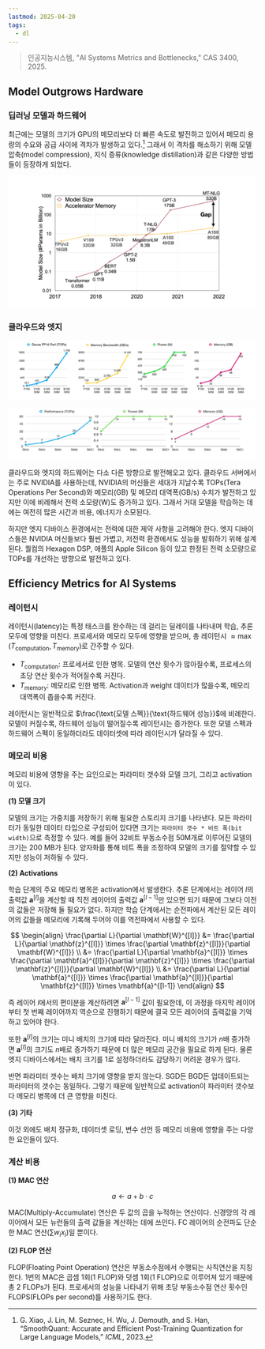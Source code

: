```yaml
---
lastmod: 2025-04-20
tags:
  - dl
---
```


> 인공지능시스템, "AI Systems Metrics and Bottlenecks," CAS 3400, 2025.

## Model Outgrows Hardware

### 딥러닝 모델과 하드웨어

최근에는 모델의 크기가 GPU의 메모리보다 더 빠른 속도로 발전하고 있어서 메모리 용량의 수요와 공급 사이에 격차가 발생하고 있다.[^1] 그래서 이 격차를 해소하기 위해 모델 압축(model compression), 지식 증류(knowledge distillation)과 같은 다양한 방법들이 등장하게 되었다.

![Figure from "SmoothQuant: Accurate and Efficient Post-Training Quantization for Large Language Models"](../../_static/cs/aisys-w3-fig1.png)

### 클라우드와 엣지

![NVIDIA Devices](../../_static/cs/aisys-w3-fig2.png)

![Qualcomm Hexagon DSP](../../_static/cs/aisys-w3-fig3.png)

클라우드와 엣지의 하드웨어는 다소 다른 방향으로 발전해오고 있다. 클라우드 서버에서는 주로 NVIDIA를 사용하는데, NVIDIA의 머신들은 세대가 지날수록 TOPs(Tera Operations Per Second)와 메모리(GB) 및 메모리 대역폭(GB/s) 수치가 발전하고 있지만 이에 비례해서 전력 소모량(W)도 증가하고 있다. 그래서 거대 모델을 학습하는 데에는 여전히 많은 시간과 비용, 에너지가 소모된다.

하지만 엣지 디바이스 환경에서는 전력에 대한 제약 사항을 고려해야 한다. 엣지 디바이스들은 NVIDIA 머신들보다 훨씬 가볍고, 저전력 환경에서도 성능을 발휘하기 위해 설계된다. 퀄컴의 Hexagon DSP, 애플의 Apple Silicon 등이 있고 한정된 전력 소모량으로 TOPs를 개선하는 방향으로 발전하고 있다.

## Efficiency Metrics for AI Systems

### 레이턴시

레이턴시(latency)는 특정 태스크를 완수하는 데 걸리는 딜레이를 나타내며 학습, 추론 모두에 영향을 미친다. 프로세서와 메모리 모두에 영향을 받으며, 총 레이턴시 $\approx \max(T_{\text{computation}}, T_{\text{memory}})$로 간주할 수 있다.

- $T_{\text{computation}}$: 프로세서로 인한 병목. 모델의 연산 횟수가 많아질수록, 프로세스의 초당 연산 횟수가 적어질수록 커진다.
- $T_{\text{memory}}$: 메모리로 인한 병목. Activation과 weight 데이터가 많을수록, 메모리 대역폭이 좁을수록 커진다.

레이턴시는 일반적으로 $\frac{\text{모델 스펙}}{\text{하드웨어 성능}}$에 비례한다. 모델이 커질수록, 하드웨어 성능이 떨어질수록 레이턴시는 증가한다. 또한 모델 스펙과 하드웨어 스펙이 동일하더라도 데이터셋에 따라 레이턴시가 달라질 수 있다.

### 메모리 비용

메모리 비용에 영향을 주는 요인으로는 파라미터 갯수와 모델 크기, 그리고 activation이 있다.

**(1) 모델 크기**

모델의 크기는 가중치를 저장하기 위해 필요한 스토리지 크기를 나타낸다. 모든 파라미터가 동일한 데이터 타입으로 구성되어 있다면 크기는 `파라미터 갯수 * 비트 폭(bit width)`으로 측정할 수 있다. 예를 들어 32비트 부동소수점 50M개로 이루어진 모델의 크기는 200 MB가 된다. 양자화를 통해 비트 폭을 조정하여 모델의 크기를 절약할 수 있지만 성능이 저하될 수 있다.

**(2) Activations**

학습 단계의 주요 메모리 병목은 activation에서 발생한다. 추론 단계에서는 레이어 $l$의 출력값 $\mathbf{a}^{[l]}$을 계산할 때 직전 레이어의 출력값 $\mathbf{a}^{[l-1]}$만 있으면 되기 때문에 그보다 이전의 값들은 저장해 둘 필요가 없다. 하지만 학습 단계에서는 순전파에서 계산된 모든 레이어의 값들을 메모리에 기록해 두어야 이를 역전파에서 사용할 수 있다.

$$
\begin{align}
\frac{\partial L}{\partial \mathbf{W}^{[l]}} &= \frac{\partial L}{\partial \mathbf{z}^{[l]}} \times \frac{\partial \mathbf{z}^{[l]}}{\partial \mathbf{W}^{[l]}} \\ &= \frac{\partial L}{\partial \mathbf{a}^{[l]}} \times \frac{\partial \mathbf{a}^{[l]}}{\partial \mathbf{z}^{[l]}} \times \frac{\partial \mathbf{z}^{[l]}}{\partial \mathbf{W}^{[l]}} \\ &= \frac{\partial L}{\partial \mathbf{a}^{[l]}} \times \frac{\partial \mathbf{a}^{[l]}}{\partial \mathbf{z}^{[l]}} \times \mathbf{a}^{[l-1]}
\end{align}
$$

즉 레이어 $l$에서의 편미분을 계산하려면 $\mathbf{a}^{[l-1]}$ 값이 필요한데, 이 과정을 마지막 레이어부터 첫 번째 레이어까지 역순으로 진행하기 때문에 결국 모든 레이어의 출력값을 기억하고 있어야 한다.

또한 $\mathbf{a}^{[l]}$의 크기는 미니 배치의 크기에 따라 달라진다. 미니 배치의 크기가 $n$배 증가하면 $\mathbf{a}^{[l]}$의 크기도 $n$배로 증가하기 때문에 더 많은 메모리 공간을 필요로 하게 된다. 물론 엣지 디바이스에서는 배치 크기를 1로 설정하더라도 감당하기 어려운 경우가 많다.

반면 파라미터 갯수는 배치 크기에 영향을 받지 않는다. SGD든 BGD든 업데이트되는 파라미터의 갯수는 동일하다. 그렇기 때문에 일반적으로 activation이 파라미터 갯수보다 메모리 병목에 더 큰 영향을 미친다.

**(3) 기타**

이것 외에도 배치 정규화, 데이터셋 로딩, 변수 선언 등 메모리 비용에 영향을 주는 다양한 요인들이 있다.

### 계산 비용

**(1) MAC 연산**

$$
a \leftarrow a + b \cdot c
$$

MAC(Multiply-Accumulate) 연산은 두 값의 곱을 누적하는 연산이다. 신경망의 각 레이어에서 모든 뉴런들의 출력 값들을 계산하는 데에 쓰인다. FC 레이어의 순전파도 단순한 MAC 연산($\sum w_i x_i$)일 뿐이다.

**(2) FLOP 연산**

FLOP(Floating Point Operation) 연산은 부동소수점에서 수행되는 사칙연산을 지칭한다. 1번의 MAC은 곱셈 1회(1 FLOP)와 덧셈 1회(1 FLOP)으로 이루어져 있기 때문에 총 2 FLOPs가 된다. 프로세서의 성능을 나타내기 위해 초당 부동소수점 연산 횟수인 FLOPS(FLOPs per second)를 사용하기도 한다.

[^1]: G. Xiao, J. Lin, M. Seznec, H. Wu, J. Demouth, and S. Han, “SmoothQuant: Accurate and Efficient Post-Training Quantization for Large Language Models,” *ICML*, 2023.